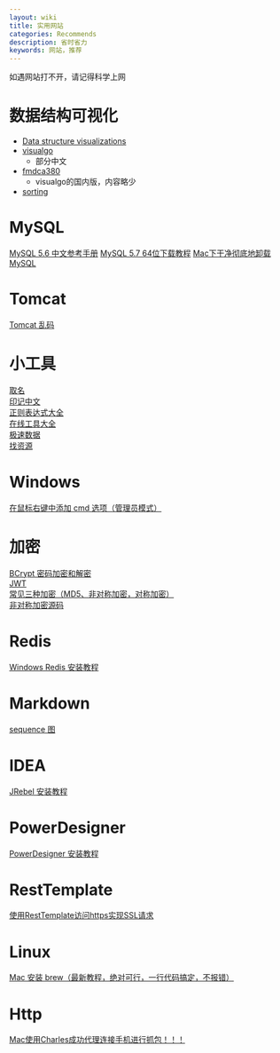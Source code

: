 ```yaml
---
layout: wiki
title: 实用网站
categories: Recommends
description: 省时省力
keywords: 网站，推荐
---
```


如遇网站打不开，请记得科学上网

# 数据结构可视化
- [Data structure visualizations](http://www.cs.usfca.edu/~galles/visualization/Algorithms.html)
- [visualgo](https://visualgo.net/zh)
	- 部分中文
- [fmdca380](http://ds.fmdca380.com/index.html)
	- visualgo的国内版，内容略少
- [sorting](http://sorting.at/)

# MySQL
[MySQL 5.6 中文参考手册](https://github.com/mysql2cn/manual56)
[MySQL 5.7 64位下载教程](https://blog.csdn.net/mulinghanxue/article/details/93917244)
[Mac下干净彻底地卸载 MySQL](https://www.jianshu.com/p/276c1271ae14)

# Tomcat
[Tomcat 乱码](https://blog.csdn.net/qq_25775675/article/details/104839569)

# 小工具
[取名](https://unbug.github.io/codelf)<br>
[印记中文](https://docschina.org/)<br>
[正则表达式大全](https://any86.github.io/any-rule/)<br>
[在线工具大全](https://tool.lu/)<br>
[极速数据](https://tool.jisuapi.com/)<br>
[找资源](http://www.549.tv/)

# Windows
[在鼠标右键中添加 cmd 选项（管理员模式）](https://blog.csdn.net/ujsDui/article/details/79191921)

# 加密
[BCrypt 密码加密和解密](https://www.jianshu.com/p/fc910a1f7c8d/)<br>
[JWT](https://www.jianshu.com/p/576dbf44b2ae)<br>
[常见三种加密（MD5、非对称加密，对称加密）](https://www.cnblogs.com/shoshana-kong/p/10934550.html)<br>
[非对称加密源码](https://www.cnblogs.com/frank-quan/p/7073457.html)

# Redis
[Windows Redis 安装教程](https://blog.csdn.net/weixin_41381863/article/details/88231397)

# Markdown
[sequence 图](https://www.jianshu.com/p/70e329dd4a00)

# IDEA
[JRebel 安装教程](https://blog.csdn.net/lianghecai52171314/article/details/105637251)

# PowerDesigner
[PowerDesigner 安装教程](https://blog.csdn.net/csdn_0911/article/details/83106782)

# RestTemplate
[使用RestTemplate访问https实现SSL请求](https://blog.csdn.net/MyronCham/article/details/103481046)

# Linux
[Mac 安装 brew（最新教程，绝对可行，一行代码搞定，不报错）](https://www.cnblogs.com/liyihua/p/12753163.html)

# Http
[Mac使用Charles成功代理连接手机进行抓包！！！](https://segmentfault.com/a/1190000040638947)